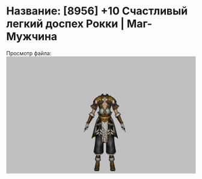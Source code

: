 # Название: [8956] +10 Счастливый легкий доспех Рокки | Маг-Мужчина

Просмотр файла:
![p040032.png](p040032.png)